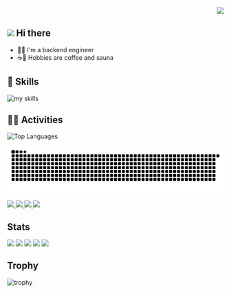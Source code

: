 <!-- 1. GitHub usernameを変更 -->
<div align="right">
  <img src="https://komarev.com/ghpvc/?username=ks24pon" />
</div>


<!-- 2. プロフィールや連絡先を変更 -->
## <img src="https://media.giphy.com/media/hvRJCLFzcasrR4ia7z/giphy.gif" width="30"> Hi there

- 🧑‍💻 I'm a backend engineer <br>
- ☕️🧖 Hobbies are coffee and sauna <br>


<!-- 3. 好きな技術スタックに変更 -->
<!-- ライトモート：theme=light, ダークモート：theme=dark -->
<!-- アイコンの選択肢一覧：https://arc.net/l/quote/zizyykfh -->
## 🌱 Skills
<img alt="my skills" src="https://skillicons.dev/icons?theme=dark&perline=7&i=html,css,go,php,docker,mysql,python,javascript,postgres,ruby,rails,laravel,postman,tailwind,jquery,notion,git,github,gitlab,figma" />
<br>

## 🏃‍♀️ Activities
<div align="left"> 
  <img alt="Top Languages" height="170px" src="https://github-readme-stats.vercel.app/api/top-langs/?username=ks24pon&theme=vue-dark&layout=compact" />
</div>

![](https://raw.githubusercontent.com/ks24pon/ks24pon/output/github-contribution-grid-snake.svg)


<p align="left">
  <a href="https://github.com/ks24pon">
    <img height="20" src="https://komarev.com/ghpvc/?username=ks24pon" />
  </a>
  <a href="https://github.com/ks24pon">
    <img height="20" src="https://img.shields.io/github/followers/Keichan15?label=follow&logo=github&style=flat" />
  </a>
  <a href="https://qiita.com/mak_24">
    <img height="20" src="https://qiita-badge.apiapi.app/s/ks24pon/posts.svg" />
  </a>
  <a href="https://zenn.dev/r24">
    <img height="20" src="https://badgen.org/img/zenn/r24/articles?style=plastic" />
  </a>
</p>

## Stats
![](http://github-profile-summary-cards.vercel.app/api/cards/profile-details?username=ks24pon&theme=gruvbox)
![](http://github-profile-summary-cards.vercel.app/api/cards/repos-per-language?username=ks24pon&theme=gruvbox)
![](http://github-profile-summary-cards.vercel.app/api/cards/most-commit-language?username=ks24pon&theme=gruvbox)
![](http://github-profile-summary-cards.vercel.app/api/cards/stats?username=ks24pon&theme=gruvbox)
![](http://github-profile-summary-cards.vercel.app/api/cards/productive-time?username=ks24pon&theme=gruvbox&utcOffset=9)

## Trophy
![trophy](https://github-profile-trophy.vercel.app/?username=ks24pon&theme=gruvbox)


